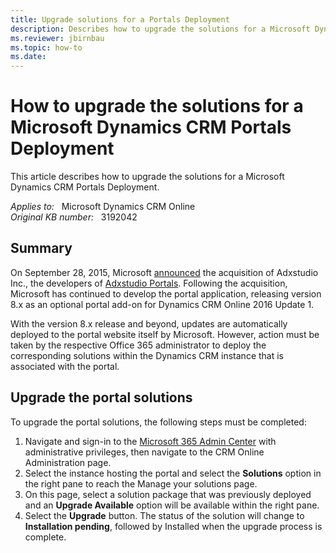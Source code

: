 ```yaml
---
title: Upgrade solutions for a Portals Deployment
description: Describes how to upgrade the solutions for a Microsoft Dynamics CRM Portals Deployment.
ms.reviewer: jbirnbau
ms.topic: how-to
ms.date: 
---
```

# How to upgrade the solutions for a Microsoft Dynamics CRM Portals Deployment

This article describes how to upgrade the solutions for a Microsoft Dynamics CRM Portals Deployment.

_Applies to:_ &nbsp; Microsoft Dynamics CRM Online  
_Original KB number:_ &nbsp; 3192042

## Summary

On September 28, 2015, Microsoft [announced](https://blogs.microsoft.com/blog/2015/09/28/microsoft-acquires-adxstudio-inc-web-portal-and-application-lifecycle-management-solutions-provider/) the acquisition of Adxstudio Inc., the developers of [Adxstudio Portals](https://community.adxstudio.com/products/adxstudio-portals/). Following the acquisition, Microsoft has continued to develop the portal application, releasing version 8.x as an optional portal add-on for Dynamics CRM Online 2016 Update 1.

With the version 8.x release and beyond, updates are automatically deployed to the portal website itself by Microsoft. However, action must be taken by the respective Office 365 administrator to deploy the corresponding solutions within the Dynamics CRM instance that is associated with the portal.

## Upgrade the portal solutions

To upgrade the portal solutions, the following steps must be completed:

1. Navigate and sign-in to the [Microsoft 365 Admin Center](https://www.office.com/) with administrative privileges, then navigate to the CRM Online Administration page.
2. Select the instance hosting the portal and select the **Solutions** option in the right pane to reach the Manage your solutions page.
3. On this page, select a solution package that was previously deployed and an **Upgrade Available** option will be available within the right pane.
4. Select the **Upgrade** button. The status of the solution will change to **Installation pending**, followed by Installed when the upgrade process is complete.
